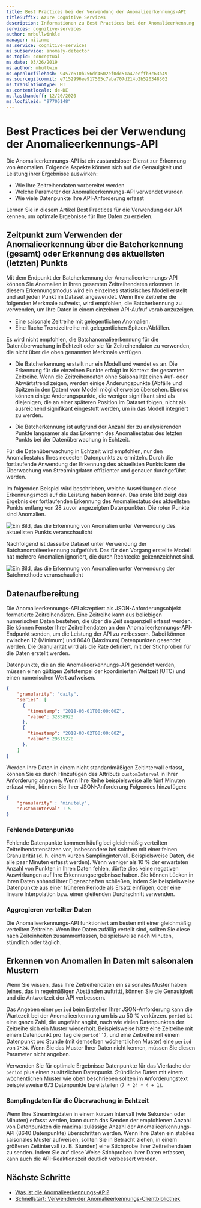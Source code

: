 ```yaml
---
title: Best Practices bei der Verwendung der Anomalieerkennungs-API
titleSuffix: Azure Cognitive Services
description: Informationen zu Best Practices bei der Anomalieerkennung mit der Anomalieerkennungs-API.
services: cognitive-services
author: mrbullwinkle
manager: nitinme
ms.service: cognitive-services
ms.subservice: anomaly-detector
ms.topic: conceptual
ms.date: 03/26/2019
ms.author: mbullwin
ms.openlocfilehash: 9457c610b256dd4602ef0dc51a47eeffb3c63b49
ms.sourcegitcommit: e7152996ee917505c7aba707d214b2b520348302
ms.translationtype: HT
ms.contentlocale: de-DE
ms.lasthandoff: 12/20/2020
ms.locfileid: "97705148"
---
```

# <a name="best-practices-for-using-the-anomaly-detector-api"></a>Best Practices bei der Verwendung der Anomalieerkennungs-API

Die Anomalieerkennungs-API ist ein zustandsloser Dienst zur Erkennung von Anomalien. Folgende Aspekte können sich auf die Genauigkeit und Leistung ihrer Ergebnisse auswirken:

* Wie Ihre Zeitreihendaten vorbereitet werden
* Welche Parameter der Anomalieerkennungs-API verwendet wurden
* Wie viele Datenpunkte Ihre API-Anforderung erfasst 

Lernen Sie in diesem Artikel Best Practices für die Verwendung der API kennen, um optimale Ergebnisse für Ihre Daten zu erzielen. 

## <a name="when-to-use-batch-entire-or-latest-last-point-anomaly-detection"></a>Zeitpunkt zum Verwenden der Anomalieerkennung über die Batcherkennung (gesamt) oder Erkennung des aktuellsten (letzten) Punkts

Mit dem Endpunkt der Batcherkennung der Anomalieerkennungs-API können Sie Anomalien in Ihren gesamten Zeitreihendaten erkennen. In diesem Erkennungsmodus wird ein einzelnes statistisches Modell erstellt und auf jeden Punkt im Dataset angewendet. Wenn Ihre Zeitreihe die folgenden Merkmale aufweist, wird empfohlen, die Batcherkennung zu verwenden, um Ihre Daten in einem einzelnen API-Aufruf vorab anzuzeigen.

* Eine saisonale Zeitreihe mit gelegentlichen Anomalien.
* Eine flache Trendzeitreihe mit gelegentlichen Spitzen/Abfällen. 

Es wird nicht empfohlen, die Batchanomalieerkennung für die Datenüberwachung in Echtzeit oder sie für Zeitreihendaten zu verwenden, die nicht über die oben genannten Merkmale verfügen. 

* Die Batcherkennung erstellt nur ein Modell und wendet es an. Die Erkennung für die einzelnen Punkte erfolgt im Kontext der gesamten Zeitreihe. Wenn die Zeitreihendaten ohne Saisonalität einen Auf- oder Abwärtstrend zeigen, werden einige Änderungspunkte (Abfälle und Spitzen in den Daten) vom Modell möglicherweise übersehen. Ebenso können einige Änderungspunkte, die weniger signifikant sind als diejenigen, die an einer späteren Position im Dataset folgen, nicht als ausreichend signifikant eingestuft werden, um in das Modell integriert zu werden.

* Die Batcherkennung ist aufgrund der Anzahl der zu analysierenden Punkte langsamer als das Erkennen des Anomaliestatus des letzten Punkts bei der Datenüberwachung in Echtzeit.

Für die Datenüberwachung in Echtzeit wird empfohlen, nur den Anomaliestatus Ihres neuesten Datenpunkts zu ermitteln. Durch die fortlaufende Anwendung der Erkennung des aktuellsten Punkts kann die Überwachung von Streamingdaten effizienter und genauer durchgeführt werden.

Im folgenden Beispiel wird beschrieben, welche Auswirkungen diese Erkennungsmodi auf die Leistung haben können. Das erste Bild zeigt das Ergebnis der fortlaufenden Erkennung des Anomaliestatus des aktuellsten Punkts entlang von 28 zuvor angezeigten Datenpunkten. Die roten Punkte sind Anomalien.

![Ein Bild, das die Erkennung von Anomalien unter Verwendung des aktuellsten Punkts veranschaulicht](../media/last.png)

Nachfolgend ist dasselbe Dataset unter Verwendung der Batchanomalieerkennung aufgeführt. Das für den Vorgang erstellte Modell hat mehrere Anomalien ignoriert, die durch Rechtecke gekennzeichnet sind.

![Ein Bild, das die Erkennung von Anomalien unter Verwendung der Batchmethode veranschaulicht](../media/entire.png)

## <a name="data-preparation"></a>Datenaufbereitung

Die Anomalieerkennungs-API akzeptiert als JSON-Anforderungsobjekt formatierte Zeitreihendaten. Eine Zeitreihe kann aus beliebigen numerischen Daten bestehen, die über die Zeit sequenziell erfasst werden. Sie können Fenster Ihrer Zeitreihendaten an den Anomalieerkennungs-API-Endpunkt senden, um die Leistung der API zu verbessern. Dabei können zwischen 12 (Minimum) und 8640 (Maximum) Datenpunkten gesendet werden. Die [Granularität](/dotnet/api/microsoft.azure.cognitiveservices.anomalydetector.models.granularity?view=azure-dotnet-preview) wird als die Rate definiert, mit der Stichproben für die Daten erstellt werden. 

Datenpunkte, die an die Anomalieerkennungs-API gesendet werden, müssen einen gültigen Zeitstempel der koordinierten Weltzeit (UTC) und einen numerischen Wert aufweisen. 

```json
{
    "granularity": "daily",
    "series": [
      {
        "timestamp": "2018-03-01T00:00:00Z",
        "value": 32858923
      },
      {
        "timestamp": "2018-03-02T00:00:00Z",
        "value": 29615278
      },
    ]
}
```

Werden Ihre Daten in einem nicht standardmäßigen Zeitintervall erfasst, können Sie es durch Hinzufügen des Attributs `customInterval` in Ihrer Anforderung angeben. Wenn Ihre Reihe beispielsweise alle fünf Minuten erfasst wird, können Sie Ihrer JSON-Anforderung Folgendes hinzufügen:

```json
{
    "granularity" : "minutely", 
    "customInterval" : 5
}
```

### <a name="missing-data-points"></a>Fehlende Datenpunkte

Fehlende Datenpunkte kommen häufig bei gleichmäßig verteilten Zeitreihendatensätzen vor, insbesondere bei solchen mit einer feinen Granularität (d. h. einem kurzen Samplingintervall. Beispielsweise Daten, die alle paar Minuten erfasst werden). Wenn weniger als 10 % der erwarteten Anzahl von Punkten in Ihren Daten fehlen, dürfte dies keine negativen Auswirkungen auf Ihre Erkennungsergebnisse haben. Sie können Lücken in Ihren Daten anhand ihrer Eigenschaften schließen, indem Sie beispielsweise Datenpunkte aus einer früheren Periode als Ersatz einfügen, oder eine lineare Interpolation bzw. einen gleitenden Durchschnitt verwenden.

### <a name="aggregate-distributed-data"></a>Aggregieren verteilter Daten

Die Anomalieerkennungs-API funktioniert am besten mit einer gleichmäßig verteilten Zeitreihe. Wenn Ihre Daten zufällig verteilt sind, sollten Sie diese nach Zeiteinheiten zusammenfassen, beispielsweise nach Minuten, stündlich oder täglich.

## <a name="anomaly-detection-on-data-with-seasonal-patterns"></a>Erkennen von Anomalien in Daten mit saisonalen Mustern

Wenn Sie wissen, dass Ihre Zeitreihendaten ein saisonales Muster haben (eines, das in regelmäßigen Abständen auftritt), können Sie die Genauigkeit und die Antwortzeit der API verbessern. 

Das Angeben einer `period` beim Erstellen Ihrer JSON-Anforderung kann die Wartezeit bei der Anomalieerkennung um bis zu 50 % verkürzen. `period` ist eine ganze Zahl, die ungefähr angibt, nach wie vielen Datenpunkten der Zeitreihe sich ein Muster wiederholt. Beispielsweise hätte eine Zeitreihe mit einem Datenpunkt pro Tag die `period``7`, und eine Zeitreihe mit einem Datenpunkt pro Stunde (mit demselben wöchentlichen Muster) eine `period` von `7*24`. Wenn Sie das Muster Ihrer Daten nicht kennen, müssen Sie diesen Parameter nicht angeben.

Verwenden Sie für optimale Ergebnisse Datenpunkte für das Vierfache der `period` plus einen zusätzlichen Datenpunkt. Stündliche Daten mit einem wöchentlichen Muster wie oben beschrieben sollten im Anforderungstext beispielsweise 673 Datenpunkte bereitstellen (`7 * 24 * 4 + 1`).

### <a name="sampling-data-for-real-time-monitoring"></a>Samplingdaten für die Überwachung in Echtzeit

Wenn Ihre Streamingdaten in einem kurzen Intervall (wie Sekunden oder Minuten) erfasst werden, kann durch das Senden der empfohlenen Anzahl von Datenpunkten die maximal zulässige Anzahl der Anomalieerkennungs-API (8640 Datenpunkte) überschritten werden. Wenn Ihre Daten ein stabiles saisonales Muster aufweisen, sollten Sie in Betracht ziehen, in einem größeren Zeitintervall (z. B. Stunden) eine Stichprobe Ihrer Zeitreihendaten zu senden. Indem Sie auf diese Weise Stichproben Ihrer Daten erfassen, kann auch die API-Reaktionszeit deutlich verbessert werden. 

## <a name="next-steps"></a>Nächste Schritte

* [Was ist die Anomalieerkennungs-API?](../overview.md)
* [Schnellstart: Verwenden der Anomalieerkennungs-Clientbibliothek](../quickstarts/client-libraries.md)